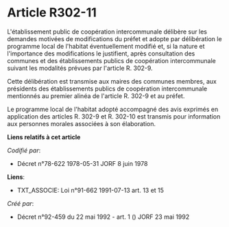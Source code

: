 # Article R302-11

L'établissement public de coopération intercommunale délibère sur les demandes motivées de modifications du préfet et adopte
par délibération le programme local de l'habitat éventuellement modifié et, si la nature et l'importance des modifications le
justifient, après consultation des communes et des établissements publics de coopération intercommunale suivant les modalités
prévues par l'article R. 302-9.

Cette délibération est transmise aux maires des communes membres, aux présidents des établissements publics de coopération
intercommunale mentionnés au premier alinéa de l'article R. 302-9 et au préfet.

Le programme local de l'habitat adopté accompagné des avis exprimés en application des articles R. 302-9 et R. 302-10 est
transmis pour information aux personnes morales associées à son élaboration.

**Liens relatifs à cet article**

_Codifié par_:

  - Décret n°78-622 1978-05-31 JORF 8 juin 1978

**Liens**:

  - TXT_ASSOCIE: Loi n°91-662 1991-07-13 art. 13 et 15

_Créé par_:

  - Décret n°92-459 du 22 mai 1992 - art. 1 () JORF 23 mai 1992
